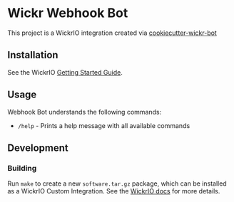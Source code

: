 # Wickr Webhook Bot

This project is a WickrIO integration created via [cookiecutter-wickr-bot](https://github.com/WickrInc/cookiecutter-wickr-bot)

## Installation

See the WickrIO [Getting Started Guide](https://wickrinc.github.io/wickrio-docs/#wickr-io-getting-started).

## Usage

Webhook Bot understands the following commands:

 - `/help` - Prints a help message with all available commands

## Development

### Building

Run `make` to create a new `software.tar.gz` package, which can be installed as a WickrIO Custom Integration. See the [WickrIO docs](https://wickrinc.github.io/wickrio-docs/#developing-integrations-creating-an-integration-locally) for more details.
